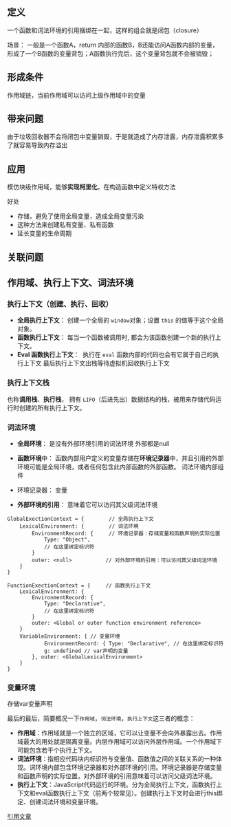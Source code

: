 ## 定义

一个函数和词法环境的引用捆绑在一起，这样的组合就是闭包（closure）

场景： 一般是一个函数A，return 内部的函数B，B还能访问A函数内部的变量，形成了一个B函数的变量背包；A函数执行完后，这个变量背包就不会被销毁；

## 形成条件

作用域链，当前作用域可以访问上级作用域中的变量

## 带来问题

由于垃圾回收器不会将闭包中变量销毁，于是就造成了内存泄露，内存泄露积累多了就容易导致内存溢出

## 应用

模仿块级作用域，能够**实现柯里化**，在构造函数中定义特权方法

好处
 - 存储，避免了使用全局变量，造成全局变量污染
 - 这种方法来创建私有变量、私有函数
 - 延长变量的生命周期


## 关联问题

## 作用域、执行上下文、词法环境

### 执行上下文（创建、执行、回收）

- **全局执行上下文**： 创建一个全局的 `window`对象；设置 `this` 的值等于这个全局对象。
- **函数执行上下文**： 每当一个函数被调用时, 都会为该函数创建一个新的执行上下文。
- **Eval 函数执行上下文**：  执行在 `eval` 函数内部的代码也会有它属于自己的执行上下文
最后执行上下文出栈等待虚拟机回收执行上下文

### 执行上下文栈

也称**调用栈**、**执行栈**， 拥有 `LIFO`（后进先出）数据结构的栈，被用来存储代码运行时创建的所有执行上下文。


### 词法环境

- **全局环境**： 是没有外部环境引用的词法环境 外部都是null
- **函数环境**中： 函数内部用户定义的变量存储在**环境记录器**中，并且引用的外部环境可能是全局环境，或者任何包含此内部函数的外部函数。
词法环境内部组件

- 环境记录器： 变量
- **外部环境的引用**： 意味着它可以访问其父级词法环境

```JSX
GlobalExectionContext = {        // 全局执行上下文
    LexicalEnvironment: {        // 词法环境
        EnvironmentRecord: {     // 环境记录器：存储变量和函数声明的实际位置
            Type: "Object",      
            // 在这里绑定标识符  
        }
        outer: <null>           // 对外部环境的引用：可以访问其父级词法环境
    }
}

FunctionExectionContext = {     // 函数执行上下文
    LexicalEnvironment: {
        EnvironmentRecord: {
            Type: "Declarative",
            // 在这里绑定标识符
        }
        outer: <Global or outer function environment reference>
    }
    VariableEnvironment: { // 变量环境 
		    EnvironmentRecord: { Type: "Declarative", // 在这里绑定标识符 
		    g: undefined // var声明的变量 
	    }, outer: <GlobalLexicalEnvironment> 
    }
}
```

### 变量环境

存储var变量声明


最后的最后，简要概况一下`作用域`，`词法环境`，`执行上下文`这三者的概念：

-   **作用域**：作用域就是一个独立的区域，它可以让变量不会向外暴露出去。作用域最大的用处就是隔离变量。内层作用域可以访问外层作用域。一个作用域下可能包含若干个执行上下文。
-   **词法环境**：指相应代码块内标识符与变量值、函数值之间的关联关系的一种体现。词环境内部包含环境记录器和对外部环境的引用。环境记录器是存储变量和函数声明的实际位置，对外部环境的引用意味着可以访问父级词法环境。
-   **执行上下文**：JavaScript代码运行的环境。分为全局执行上下文，函数执行上下文和eval函数执行上下文（前两个较常见）。创建执行上下文时会进行this绑定、创建词法环境和变量环境。

[引用文章](https://juejin.cn/post/7043408377661095967)